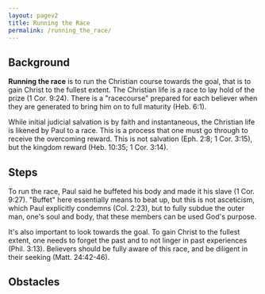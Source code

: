 ```yaml
---
layout: pagev2
title: Running the Race
permalink: /running_the_race/
---
```


## Background

**Running the race** is to run the Christian course towards the goal, that is to gain Christ to the fullest extent. The Christian life is a race to lay hold of the prize (1 Cor. 9:24). There is a "racecourse" prepared for each believer when they are generated to bring him on to full maturity (Heb. 6:1).

While initial judicial salvation is by faith and instantaneous, the Christian life is likened by Paul to a race. This is a process that one must go through to receive the overcoming reward. This is not salvation (Eph. 2:8; 1 Cor. 3:15), but the kingdom reward (Heb. 10:35; 1 Cor. 3:14). 

## Steps

To run the race, Paul said he buffeted his body and made it his slave (1 Cor. 9:27). "Buffet" here essentially means to beat up, but this is not asceticism, which Paul explicitly condemns (Col. 2:23), but to fully subdue the outer man, one's soul and body, that these members can be used God's purpose. 

It's also important to look towards the goal. To gain Christ to the fullest extent, one needs to forget the past and to not linger in past experiences (Phil. 3:13). Believers should be fully aware of this race, and be diligent in their seeking (Matt. 24:42-46).

## Obstacles

